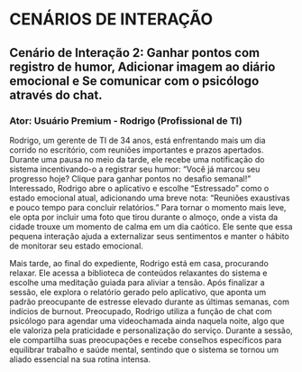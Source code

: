 # CENÁRIOS DE INTERAÇÃO

## Cenário de Interação 2: Ganhar pontos com registro de humor, Adicionar imagem ao diário emocional e Se comunicar com o psicólogo através do chat.

### Ator: Usuário Premium - Rodrigo (Profissional de TI)

Rodrigo, um gerente de TI de 34 anos, está enfrentando mais um dia corrido no escritório, com reuniões importantes e prazos apertados. Durante uma pausa no meio da tarde, ele recebe uma notificação do sistema incentivando-o a registrar seu humor: “Você já marcou seu progresso hoje? Clique para ganhar pontos no desafio semanal!” Interessado, Rodrigo abre o aplicativo e escolhe “Estressado” como o estado emocional atual, adicionando uma breve nota: “Reuniões exaustivas e pouco tempo para concluir relatórios.” Para tornar o momento mais leve, ele opta por incluir uma foto que tirou durante o almoço, onde a vista da cidade trouxe um momento de calma em um dia caótico. Ele sente que essa pequena interação ajuda a externalizar seus sentimentos e manter o hábito de monitorar seu estado emocional.

Mais tarde, ao final do expediente, Rodrigo está em casa, procurando relaxar. Ele acessa a biblioteca de conteúdos relaxantes do sistema e escolhe uma meditação guiada para aliviar a tensão. Após finalizar a sessão, ele explora o relatório gerado pelo aplicativo, que aponta um padrão preocupante de estresse elevado durante as últimas semanas, com indícios de burnout. Preocupado, Rodrigo utiliza a função de chat com psicólogo para agendar uma videochamada ainda naquela noite, algo que ele valoriza pela praticidade e personalização do serviço. Durante a sessão, ele compartilha suas preocupações e recebe conselhos específicos para equilibrar trabalho e saúde mental, sentindo que o sistema se tornou um aliado essencial na sua rotina intensa.
